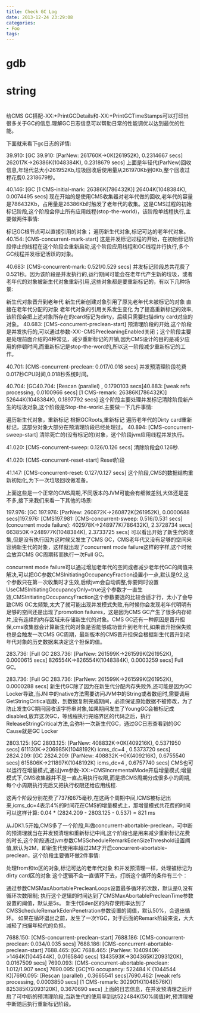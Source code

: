 ```yaml
---
title: Check GC Log
date: 2013-12-24 23:29:08
categories:
- Foo
tags:
---
```


# gdb
# string 
# 


给CMS GC搭配-XX:+PrintGCDetails和-XX:+PrintGCTimeStamps可以打印出很多关于GC的信息.理解GC日志信息可以帮助日常的性能调优以达到最优的性能。

下面就来看下gc日志的详情:

39.910: [GC 39.910: [ParNew: 261760K->0K(261952K), 0.2314667 secs] 262017K->26386K(1048384K), 0.2318679 secs]
上面是年轻代(ParNew)回收信息,年轻代总大小261952Kb,垃圾回收后使用量从261970Kb到0Kb,整个回收过程花费0.2318679秒。

40.146: [GC [1 CMS-initial-mark: 26386K(786432K)] 26404K(1048384K), 0.0074495 secs]
现在开始的是使用CMS收集器对老年代做的回收,老年代的容量是786432Kb，占用量是26386Kb时触发了老年代的收集。这是CMS过程的初始标记阶段,这个阶段会停止所有应用线程(stop-the-world)，该阶段单线程执行,主要做两件事情:

标记GC根节点可以直接引用的对象；
遍历新生代对象,标记可达的老年代对象。
40.154: [CMS-concurrent-mark-start]
这是并发标记过程的开始，在初始标记阶段停止的线程在这个阶段会重新启动,这个阶段应用线程和GC线程并行执行,多个GC线程并发标记活跃的对象。

40.683: [CMS-concurrent-mark: 0.521/0.529 secs]
并发标记阶段总共花费了0.521秒。因为该阶段是并发执行的,运行期间可能会在老年代产生新的垃圾，或者老年代的对象被新生代对象重新引用,这些对象都是要重新标记的，有以下几种场景:

新生代对象晋升到老年代
新生代新创建对象引用了原先老年代未被标记的对象
直接在老年代分配的对象
老年代对象的引用关系发生变化
为了提高重新标记的效率,该阶段会把上述对象所存在的card标记为dirty，后续只需要扫描dirty card对应的对象。
40.683: [CMS-concurrent-preclean-start]
预清理阶段的开始,这个阶段是并发执行的,可以通过参数-XX:-CMSPrecleaningEnabled关闭；这个阶段主要是处理前面介绍的4种常见，减少重新标记的开销,因为CMS设计的目的是减少应用的停顿时间,而重新标记是stop-the-word的,所以这一阶段减少重新标记的工作。

40.701: [CMS-concurrent-preclean: 0.017/0.018 secs]
并发预清理阶段花费0.017秒CPU时间,0.018秒系统时间。

40.704: [GC40.704: [Rescan (parallel) , 0.1790103 secs]40.883: [weak refs processing, 0.0100966 secs] [1 CMS-remark: 26386K(786432K)] 52644K(1048384K), 0.1897792 secs]
这个阶段主要处理并发标记清除阶段新产生的垃圾对象,这个阶段是Stop-the-world.主要做一下几件事情:

遍历新生代对象，重新标记
根据GCRoots,重新标记
遍历老年代的Dirty card重新标记，这部分对象大部分在预清理阶段已经处理过。
40.894: [CMS-concurrent-sweep-start]
清除死亡的(没有标记的)对象，这个阶段jvm应用线程并发执行。

41.020: [CMS-concurrent-sweep: 0.126/0.126 secs]
清除阶段会0.126秒.

41.020: [CMS-concurrent-reset-start]
Reset阶段

41.147: [CMS-concurrent-reset: 0.127/0.127 secs]
这个阶段,CMS的数据结构重新初始化,为下一次垃圾回收做准备。

上面这些是一个正常的CMS周期,不同版本的JVM可能会有细微差别,大体还是差不多,接下来我们来看一下其他的场景:

197.976: [GC 197.976: [ParNew: 260872K->260872K(261952K), 0.0000688 secs]197.976: [CMS197.981: [CMS-concurrent-sweep: 0.516/0.531 secs]
(concurrent mode failure): 402978K->248977K(786432K), 2.3728734 secs] 663850K->248977K(1048384K), 2.3733725 secs]
可以看出开始了新生代的收集,但是没有执行因为这时候又发生了CMS GC，CMS老年代又没有足够的空间来容纳新生代的对象，这样就出现了concurrent mode failure这样的字样,这个时候会放弃CMS GC周期转而执行一次Full GC。

concurrent mode failure可以通过增加老年代的空间或者减少老年代GC的阈值来解决,可以把GC参数CMSInitiatingOccupancyFraction设置小一点,默认是92,这个参数只在第一次收集时才生效,后续jvm会自动调整,你要同时设置UseCMSInitiatingOccupancyOnly=true这个参数才一直生效,CMSInitiatingOccupancyFraction这个参数要选的比较合适才行，太小了会导致CMS GC太频繁,太大了就可能出现并发模式失败,有时候你会发现老年代明明有足够的空间还是出现了promotion failures，这是因为CMS GC产生了很多内存碎片,没有连续的内存区域来存储新生代的对象。CMS GC还有一种原因是晋升担保,cms收集器会计算新生代的对象是否能够成功晋升到老年代,如果晋升担保失败也是会触发一次CMS GC周期，最新版本的CMS晋升担保会根据新生代晋升到老年代对象的历史数据来决定这个担保的值。

283.736: [Full GC 283.736: [ParNew: 261599K->261599K(261952K), 0.0000615 secs] 826554K->826554K(1048384K), 0.0003259 secs]
Full GC。

283.736: [Full GC 283.736: [ParNew: 261599K->261599K(261952K), 0.0000288 secs]
新生代GC除了因为在新生代分配内存失败外,还可能是因为GC Locker导致,当JNI中的native方法需要访问JVM中的String或者数组时,需要调用GetStringCritical函数，到数据复制完成期间，必须保证原始数据不被修改，为了防止发生GC期间回收该字符串对象,如果期间发生了YoungGC会被标记成disabled,放弃这次GC，等线程执行完临界区的代码之后，执行ReleaseStringCritical方法,会弥补一次新生代GC，通过GC日志查看到的GC Cause就是GC Locker

2803.125: [GC 2803.125: [ParNew: 408832K->0K(409216K), 0.5371950 secs] 611130K->206985K(1048192K) icms_dc=4 , 0.5373720 secs]
2824.209: [GC 2824.209: [ParNew: 408832K->0K(409216K), 0.6755540 secs] 615806K->211897K(1048192K) icms_dc=4 , 0.6757740 secs]
CMS也可以运行在增量模式,通过jvm参数-XX:+CMSIncrementalMode开启增量模式;增量模式下,CMS收集器并不是一直占用执行权限,而是把CMS周期分成很多小的周期,每个小周期执行完后又把执行权限还给应用线程.

这两个阶段分别花费了737和675毫秒,在这两个周期中间,ICMS被标记出来,icms_dc=4表示4%的时间花在CMS的增量模式上，那增量模式共花费的时间可以这样计算:
0.04 * (2824.209 - 2803.125 - 0.537) = 821 ms

从JDK1.5开始,CMS多了一个阶段,叫做concurrent-abortable-preclean，可中断的预清理就当在并发预清理和重新标记中间,这个阶段也是用来减少重新标记花费的时长,这个阶段通过jvm参数CMSScheduleRemarkEdenSizeThreshold设置阈值,默认为2M，即新生代使用率超过2M才开启concurrent-abortable-preclean，这个阶段主要循环做2件事情:

处理from和to区的对象,标记可达的老年代对象
和并发预清理一样，处理被标记为dirty card区的对象
这个逻辑不会一直循环下去，打断这个循环的条件有三个：

通过参数CMSMaxAbortablePrecleanLoops设置最多循环的次数，默认是0,没有循环次数限制;
执行这个逻辑的时间达到了CMSMaxAbortablePrecleanTime参数设置的阈值，默认是5s。
新生代Eden区的内存使用率达到了CMSScheduleRemarkEdenPenetration参数设置的阈值，默认50%，会退出循环。
如果在循环退出之前，发生了一次YGC，对于后面的Remark阶段来说，大大减轻了扫描年轻代的负担。

7688.150: [CMS-concurrent-preclean-start]
7688.186: [CMS-concurrent-preclean: 0.034/0.035 secs]
7688.186: [CMS-concurrent-abortable-preclean-start]
7688.465: [GC 7688.465: [ParNew: 1040940K->1464K(1044544K), 0.0165840 secs] 1343593K->304365K(2093120K), 0.0167509 secs]
7690.093: [CMS-concurrent-abortable-preclean: 1.012/1.907 secs]
7690.095: [GC[YG occupancy: 522484 K (1044544 K)]7690.095: [Rescan (parallel) , 0.3665541 secs]7690.462: [weak refs processing, 0.0003850 secs] [1 CMS-remark: 302901K(1048576K)] 825385K(2093120K), 0.3670690 secs]
上面的日志信息，在并发预清理之后开启了可中断的预清理阶段,当新生代的使用率到达522484K(50%阈值)时,预清理被中断随后执行重新标记阶段。

